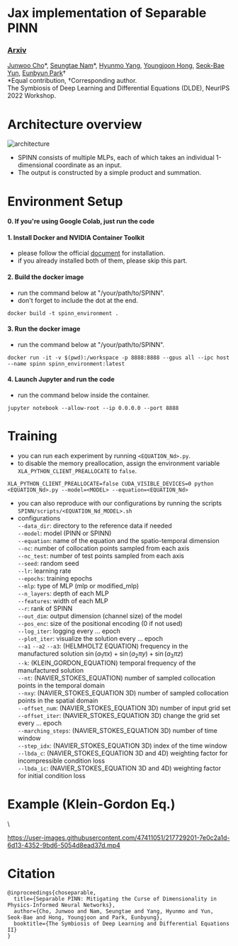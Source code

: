 # Jax implementation of Separable PINN
### [Arxiv](https://arxiv.org/abs/2211.08761)

[Junwoo Cho](https://github.com/jwcho5576)\*, 
[Seungtae Nam](https://github.com/stnamjef)\*, 
[Hyunmo Yang](https://github.com/extremebird),
[Youngjoon Hong](https://www.youngjoonhong.com/), 
[Seok-Bae Yun](https://seokbaeyun.wordpress.com/), 
[Eunbyun Park](https://silverbottlep.github.io/)&dagger;\
*Equal contribution, &dagger;Corresponding author.\
The Symbiosis of Deep Learning and Differential Equations (DLDE), NeurIPS 2022 Workshop.

# Architecture overview
![architecture](./assets/architecture.png)

* SPINN consists of multiple MLPs, each of which takes an individual 1-dimensional coordinate as an input.
* The output is constructed by a simple product and summation.



# Environment Setup
#### 0. If you're using Google Colab, just run the code

#### 1. Install Docker and NVIDIA Container Toolkit
* please follow the official [document](https://docs.nvidia.com/datacenter/cloud-native/container-toolkit/install-guide.html#docker) for installation.
* if you already installed both of them, please skip this part.

#### 2. Build the docker image
* run the command below at "/your/path/to/SPINN".
* don't forget to include the dot at the end.
```
docker build -t spinn_environment .
```

#### 3. Run the docker image
* run the command below at "/your/path/to/SPINN".
```
docker run -it -v $(pwd):/workspace -p 8888:8888 --gpus all --ipc host --name spinn spinn_environment:latest
```

#### 4. Launch Jupyter and run the code
* run the command below inside the container.
```
jupyter notebook --allow-root --ip 0.0.0.0 --port 8888
```

# Training 
* you can run each experiment by running ```<EQUATION_Nd>.py```.
* to disable the memory preallocation, assign the environment variable ```XLA_PYTHON_CLIENT_PREALLOCATE``` to ```false```.
```
XLA_PYTHON_CLIENT_PREALLOCATE=false CUDA_VISIBLE_DEVICES=0 python <EQUATION_Nd>.py --model=<MODEL> --equation=<EQUATION_Nd>
```
* you can also reproduce with our configurations by running the scripts ```SPINN/scripts/<EQUATION_Nd_MODEL>.sh```
* configurations   
```--data_dir```: directory to the reference data if needed   
```--model```: model (PINN or SPINN)   
```--equation```: name of the equation and the spatio-temporal dimension   
```--nc```: number of collocation points sampled from each axis   
```--nc_test```: number of test points sampled from each axis   
```--seed```: random seed   
```--lr```: learning rate   
```--epochs```: training epochs   
```--mlp```: type of MLP (mlp or modified_mlp)   
```--n_layers```: depth of each MLP   
```--features```: width of each MLP   
```--r```: rank of SPINN   
```--out_dim```: output dimension (channel size) of the model   
```--pos_enc```: size of the positional encoding (0 if not used)   
```--log_iter```: logging every ... epoch   
```--plot_iter```: visualize the solution every ... epoch   
```--a1``` ```--a2``` ```--a3```: (HELMHOLTZ EQUATION) frequency in the manufactured solution $\sin(a_1\pi x)+\sin(a_2\pi y)+\sin(a_3\pi z)$   
```--k```: (KLEIN_GORDON_EQUATION) temporal frequency of the manufactured solution   
```--nt```: (NAVIER_STOKES_EQUATION) number of sampled collocation points in the temporal domain   
```--nxy```: (NAVIER_STOKES_EQUATION 3D) number of sampled collocation points in the spatial domain   
```--offset_num```: (NAVIER_STOKES_EQUATION 3D) number of input grid set   
```--offset_iter```: (NAVIER_STOKES_EQUATION 3D) change the grid set every ... epoch   
```--marching_steps```: (NAVIER_STOKES_EQUATION 3D) number of time window   
```--step_idx```: (NAVIER_STOKES_EQUATION 3D) index of the time window   
```--lbda_c```: (NAVIER_STOKES_EQUATION 3D and 4D) weighting factor for incompressible condition loss   
```--lbda_ic```: (NAVIER_STOKES_EQUATION 3D and 4D) weighting factor for initial condition loss   




# Example (Klein-Gordon Eq.)
\\<!--#### Please visit our [project page](https://jwcho5576.github.io/spinn/) for more examples.-->

https://user-images.githubusercontent.com/47411051/217729201-7e0c2a1d-6d13-4352-9bd6-5054d8ead37d.mp4

# Citation

```
@inproceedings{choseparable,
  title={Separable PINN: Mitigating the Curse of Dimensionality in Physics-Informed Neural Networks},
  author={Cho, Junwoo and Nam, Seungtae and Yang, Hyunmo and Yun, Seok-Bae and Hong, Youngjoon and Park, Eunbyung},
  booktitle={The Symbiosis of Deep Learning and Differential Equations II}
}
```
